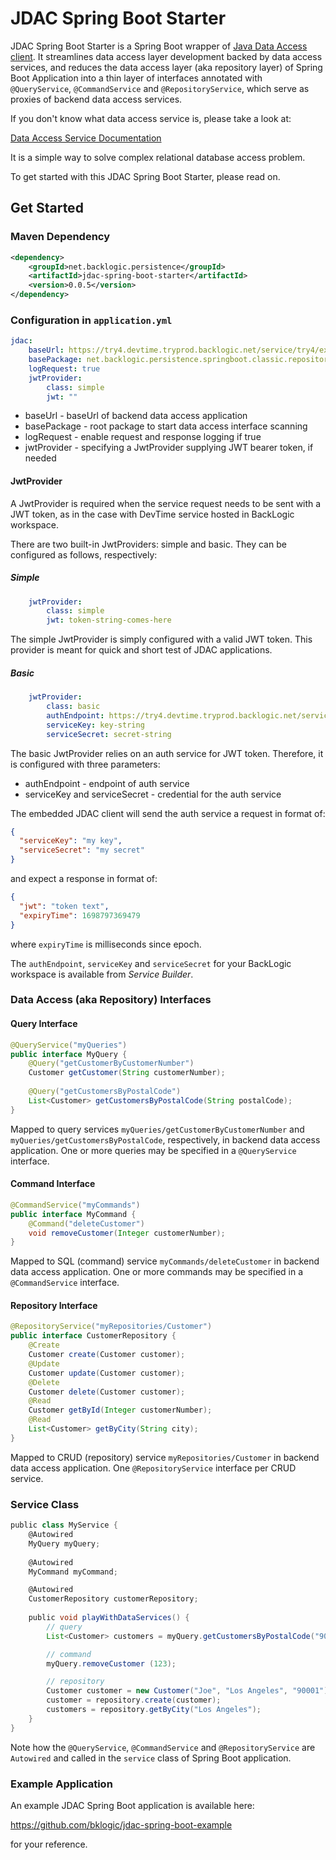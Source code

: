 # JDAC Spring Boot Starter

JDAC Spring Boot Starter is a Spring Boot wrapper of 
[Java Data Access client](https://github.com/bklogic/java-data-access-client). 
It streamlines data access layer development backed by data access services, and reduces the 
data access layer (aka repository layer) of Spring Boot Application into a thin layer 
of interfaces annotated with `@QueryService`, `@CommandService` and `@RepositoryService`, 
which serve as proxies of backend data access services.

If you don't know what data access service is, please take a look at:

[Data Access Service Documentation](https://docs.backlogic.net/#/DataAccessService)

It is a simple way to solve complex relational database access problem.

To get started with this JDAC Spring Boot Starter, please read on.

## Get Started

### Maven Dependency

```xml
<dependency>
    <groupId>net.backlogic.persistence</groupId>
    <artifactId>jdac-spring-boot-starter</artifactId>
    <version>0.0.5</version>
</dependency>
```

### Configuration in `application.yml`

```yaml
jdac:
    baseUrl: https://try4.devtime.tryprod.backlogic.net/service/try4/example
    basePackage: net.backlogic.persistence.springboot.classic.repository
    logRequest: true
    jwtProvider:
        class: simple
        jwt: ""
```

- baseUrl - baseUrl of backend data access application
- basePackage - root package to start data access interface scanning
- logRequest - enable request and response logging if true
- jwtProvider - specifying a JwtProvider supplying JWT bearer token, if needed

#### JwtProvider

A JwtProvider is required when the service request needs to be sent with a JWT token, as in the case with
DevTime service hosted in BackLogic workspace. 

There are two built-in JwtProviders: simple and basic. They can be configured as follows, respectively:

##### Simple

```yml
    jwtProvider:
        class: simple
        jwt: token-string-comes-here
```

The simple JwtProvider is simply configured with a valid JWT token. This provider is meant for quick and short test
of JDAC applications.

##### Basic

```yml
    jwtProvider:
        class: basic
        authEndpoint: https://try4.devtime.tryprod.backlogic.net/service/try4/auth
        serviceKey: key-string
        serviceSecret: secret-string
```

The basic JwtProvider relies on an auth service for JWT token. Therefore, it is configured with three parameters:
- authEndpoint - endpoint of auth service
- serviceKey and serviceSecret - credential for the auth service

The embedded JDAC client will send the auth service a request in format of:

```json
{
  "serviceKey": "my key",
  "serviceSecret": "my secret"
}
```

and expect a response in format of:

```json
{
  "jwt": "token text",
  "expiryTime": 1698797369479
}
```

where `expiryTime` is milliseconds since epoch.  

The `authEndpoint`, `serviceKey` and `serviceSecret` for your BackLogic workspace is available from *Service Builder*.

### Data Access (aka Repository) Interfaces

#### Query Interface

```java
@QueryService("myQueries")
public interface MyQuery {
    @Query("getCustomerByCustomerNumber")
    Customer getCustomer(String customerNumber);
    
    @Query("getCustomersByPostalCode")
    List<Customer> getCustomersByPostalCode(String postalCode);
}
```

Mapped to query services `myQueries/getCustomerByCustomerNumber` and `myQueries/getCustomersByPostalCode`, 
respectively, in backend data access application. One or more queries may be specified in a `@QueryService` interface.

#### Command Interface

``` java
@CommandService("myCommands")
public interface MyCommand {
	@Command("deleteCustomer")
	void removeCustomer(Integer customerNumber);
}
```

Mapped to SQL (command) service `myCommands/deleteCustomer` in backend data access application. 
One or more commands may be specified in a `@CommandService` interface.

#### Repository Interface

``` java
@RepositoryService("myRepositories/Customer")
public interface CustomerRepository {
	@Create
	Customer create(Customer customer);
	@Update
	Customer update(Customer customer);
	@Delete
	Customer delete(Customer customer);
	@Read
	Customer getById(Integer customerNumber);
	@Read
	List<Customer> getByCity(String city);
}
```

Mapped to CRUD (repository) service `myRepositories/Customer` in backend data access application. 
One `@RepositoryService` interface per CRUD service.


### Service Class

```groovy
public class MyService {
    @Autowired
    MyQuery myQuery;
    
    @Autowired
    MyCommand myCommand;

    @Autowired
    CustomerRepository customerRepository;
    
    public void playWithDataServices() {
        // query
        List<Customer> customers = myQuery.getCustomersByPostalCode("90001");

        // command
        myQuery.removeCustomer (123);

        // repository
        Customer customer = new Customer("Joe", "Los Angeles", "90001");
        customer = repository.create(customer);
        customers = repository.getByCity("Los Angeles");
    }
}
```

Note how the `@QueryService`, `@CommandService` and `@RepositoryService` are `Autowired` and called in the `service` class
of Spring Boot application.

### Example Application

An example JDAC Spring Boot application is available here:  

https://github.com/bklogic/jdac-spring-boot-example

for your reference.
